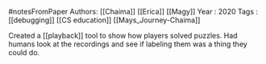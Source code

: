 #notesFromPaper
Authors: [[Chaima]] [[Erica]] [[Magy]]
Year   : 2020
Tags   : [[debugging]] [[CS education]] [[Mays_Journey-Chaima]]

Created a [[playback]] tool to show how players solved puzzles. Had humans look at the recordings and see if labeling them was a thing they could do.
